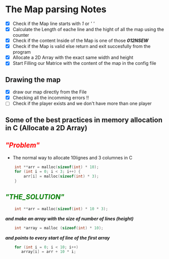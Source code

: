 # The Map parsing Notes

- [x] Check if the Map line starts with _1_ or _' '_
- [x] Calculate the Length of eache line and the hight of all the map using the counter
- [x] Check if the content Inside of the Map is one of those **_012NSEW_**
- [x] Check if the Map is valid else return and exit succesfully from the program
- [x] Allocate a 2D Array with the exact same width and height
- [x] Start Filling our Matrice with the content of the map in the config file

## Drawing the map

- [x] draw our map directly from the File
- [x] Checking all the incomming errors !!
- [ ] Check if the player exists and we don't have more than one player

## Some of the best practices in memory allocation in C (Allocate a 2D Array)

## <span style="color: red"> **_"Problem"_** </span>

- The normal way to allocate 10lignes and 3 columnes in C

```c
    int **arr = malloc(sizeof(int) * 10);
    for (int i = 0; i < 3; i++) {
        arr[i] = malloc(sizeof(int) * 3);
    }
```

## <span style="color: green"> **_"THE_SOLUTION"_** </span>

```c
    int **arr = malloc(sizeof(int) * 10 * 3);
```

___and make an array with the size of number of lines (height)___ </br>

```c
    int *array = malloc (sizeof(int) * 10);
```

___and points to every start of line of the first array___

```c
    for (int i = 0; i < 10; i++)
       array[i] = arr + 10 * i;
```
